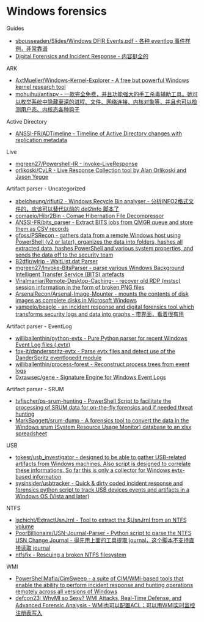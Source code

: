 # Windows forensics

Guides

* [sbousseaden/Slides/Windows DFIR Events.pdf - 各种 eventlog 事件样例，非常靠谱](https://github.com/sbousseaden/Slides/blob/master/Windows%20DFIR%20Events.pdf)
* [Digital Forensics and Incident Response - 内容挺全的](https://www.jaiminton.com/cheatsheet/DFIR/)

ARK

* [AxtMueller/Windows-Kernel-Explorer - A free but powerful Windows kernel research tool](https://github.com/AxtMueller/Windows-Kernel-Explorer)
* [mohuihui/antispy - 一款完全免费，并且功能强大的手工杀毒辅助工具。她可以枚举系统中隐藏至深的进程、文件、网络连接、内核对象等，并且也可以检测用户态、内核态各种钩子](https://github.com/mohuihui/antispy)

Active Directory

* [ANSSI-FR/ADTimeline - Timeline of Active Directory changes with replication metadata](https://github.com/ANSSI-FR/ADTimeline)

Live

* [mgreen27/Powershell-IR - Invoke-LiveResponse](https://github.com/mgreen27/Powershell-IR)
* [orlikoski/CyLR - Live Response Collection tool by Alan Orlikoski and Jason Yegge](https://github.com/orlikoski/CyLR)

Artifact parser - Uncategorized

* [abelcheung/rifiuti2 - Windows Recycle Bin analyser - 分析INFO2格式文件的，应该可以替代以前的 del2info 脚本了](https://github.com/abelcheung/rifiuti2)
* [comaeio/Hibr2Bin - Comae Hibernation File Decompressor](https://github.com/comaeio/Hibr2Bin)
* [ANSSI-FR/bits_parser - Extract BITS jobs from QMGR queue and store them as CSV records](https://github.com/ANSSI-FR/bits_parser)
* [gfoss/PSRecon - gathers data from a remote Windows host using PowerShell (v2 or later), organizes the data into folders, hashes all extracted data, hashes PowerShell and various system properties, and sends the data off to the security team](https://github.com/gfoss/PSRecon)
* [B2dfir/wlrip - WaitList.dat Parser](https://github.com/B2dfir/wlrip)
* [mgreen27/Invoke-BitsParser - parse various Windows Background Intelligent Transfer Service (BITS) artefacts](https://github.com/mgreen27/Invoke-BitsParser)
* [Viralmaniar/Remote-Desktop-Caching- - recover old RDP (mstsc) session information in the form of broken PNG files](https://github.com/Viralmaniar/Remote-Desktop-Caching-)
* [ArsenalRecon/Arsenal-Image-Mounter - mounts the contents of disk images as complete disks in Microsoft Windows](https://github.com/ArsenalRecon/Arsenal-Image-Mounter)
* [yampelo/beagle - an incident response and digital forensics tool which transforms security logs and data into graphs - 带界面，看着很有用](https://github.com/yampelo/beagle)

Artifact parser - EventLog

* [williballenthin/python-evtx - Pure Python parser for recent Windows Event Log files (.evtx)](https://github.com/williballenthin/python-evtx/blob/master/scripts/evtx_dump.py)
* [fox-it/danderspritz-evtx - Parse evtx files and detect use of the DanderSpritz eventlogedit module](https://github.com/fox-it/danderspritz-evtx)
* [williballenthin/process-forest - Reconstruct process trees from event logs](https://github.com/williballenthin/process-forest)
* [0xrawsec/gene - Signature Engine for Windows Event Logs](https://github.com/0xrawsec/gene)

Artifact parser - SRUM

* [tvfischer/ps-srum-hunting - PowerShell Script to facilitate the processing of SRUM data for on-the-fly forensics and if needed threat hunting](https://github.com/tvfischer/ps-srum-hunting)
* [MarkBaggett/srum-dump - A forensics tool to convert the data in the Windows srum (System Resource Usage Monitor) database to an xlsx spreadsheet](https://github.com/MarkBaggett/srum-dump)

USB

* [tokesr/usb_investigator - designed to be able to gather USB-related artifacts from Windows machines. Also script is designed to correlate these informations. So far this is only a collector for Windows evtx-based information](https://github.com/tokesr/usb_investigator)
* [sysinsider/usbtracker - Quick & dirty coded incident response and forensics python script to track USB devices events and artifacts in a Windows OS (Vista and later)](https://github.com/sysinsider/usbtracker)

NTFS

* [jschicht/ExtractUsnJrnl - Tool to extract the $UsnJrnl from an NTFS volume](https://github.com/jschicht/ExtractUsnJrnl)
* [PoorBillionaire/USN-Journal-Parser - Python script to parse the NTFS USN Change Journal - 得先用上面的工具提取 journal，这个脚本不支持直接读取 journal](https://github.com/PoorBillionaire/USN-Journal-Parser)
* [ntfsfix - Rescuing a broken NTFS filesystem](https://marcan.st/2015/10/rescuing-a-broken-ntfs-filesystem/)

WMI

* [PowerShellMafia/CimSweep - a suite of CIM/WMI-based tools that enable the ability to perform incident response and hunting operations remotely across all versions of Windows](https://github.com/PowerShellMafia/CimSweep)
* [defcon23: WhyMI so Sexy? WMI Attacks, Real-Time Defense, and Advanced Forensic Analysis - WMI也可以配置ACL；可以用WMI实时监控注册表写入](https://repo.zenk-security.com/Forensic/DEFCON-23-WMI-Attacks-Defense-Forensics.pdf)

